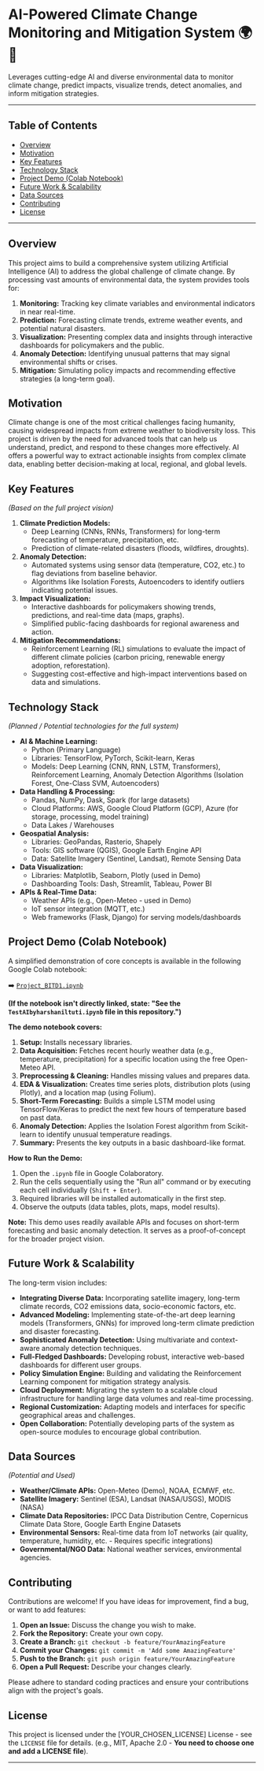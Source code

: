 # AI-Powered Climate Change Monitoring and Mitigation System 🌍🤖

Leverages cutting-edge AI and diverse environmental data to monitor climate change, predict impacts, visualize trends, detect anomalies, and inform mitigation strategies.

---

## Table of Contents

-   [Overview](#overview)
-   [Motivation](#motivation)
-   [Key Features](#key-features)
-   [Technology Stack](#technology-stack)
-   [Project Demo (Colab Notebook)](#project-demo-colab-notebook)
-   [Future Work & Scalability](#future-work--scalability)
-   [Data Sources](#data-sources)
-   [Contributing](#contributing)
-   [License](#license)

---

## Overview

This project aims to build a comprehensive system utilizing Artificial Intelligence (AI) to address the global challenge of climate change. By processing vast amounts of environmental data, the system provides tools for:

1.  **Monitoring:** Tracking key climate variables and environmental indicators in near real-time.
2.  **Prediction:** Forecasting climate trends, extreme weather events, and potential natural disasters.
3.  **Visualization:** Presenting complex data and insights through interactive dashboards for policymakers and the public.
4.  **Anomaly Detection:** Identifying unusual patterns that may signal environmental shifts or crises.
5.  **Mitigation:** Simulating policy impacts and recommending effective strategies (a long-term goal).

## Motivation

Climate change is one of the most critical challenges facing humanity, causing widespread impacts from extreme weather to biodiversity loss. This project is driven by the need for advanced tools that can help us understand, predict, and respond to these changes more effectively. AI offers a powerful way to extract actionable insights from complex climate data, enabling better decision-making at local, regional, and global levels.

## Key Features

*(Based on the full project vision)*

1.  **Climate Prediction Models:**
    *   Deep Learning (CNNs, RNNs, Transformers) for long-term forecasting of temperature, precipitation, etc.
    *   Prediction of climate-related disasters (floods, wildfires, droughts).
2.  **Anomaly Detection:**
    *   Automated systems using sensor data (temperature, CO2, etc.) to flag deviations from baseline behavior.
    *   Algorithms like Isolation Forests, Autoencoders to identify outliers indicating potential issues.
3.  **Impact Visualization:**
    *   Interactive dashboards for policymakers showing trends, predictions, and real-time data (maps, graphs).
    *   Simplified public-facing dashboards for regional awareness and action.
4.  **Mitigation Recommendations:**
    *   Reinforcement Learning (RL) simulations to evaluate the impact of different climate policies (carbon pricing, renewable energy adoption, reforestation).
    *   Suggesting cost-effective and high-impact interventions based on data and simulations.

## Technology Stack

*(Planned / Potential technologies for the full system)*

*   **AI & Machine Learning:**
    *   Python (Primary Language)
    *   Libraries: TensorFlow, PyTorch, Scikit-learn, Keras
    *   Models: Deep Learning (CNN, RNN, LSTM, Transformers), Reinforcement Learning, Anomaly Detection Algorithms (Isolation Forest, One-Class SVM, Autoencoders)
*   **Data Handling & Processing:**
    *   Pandas, NumPy, Dask, Spark (for large datasets)
    *   Cloud Platforms: AWS, Google Cloud Platform (GCP), Azure (for storage, processing, model training)
    *   Data Lakes / Warehouses
*   **Geospatial Analysis:**
    *   Libraries: GeoPandas, Rasterio, Shapely
    *   Tools: GIS software (QGIS), Google Earth Engine API
    *   Data: Satellite Imagery (Sentinel, Landsat), Remote Sensing Data
*   **Data Visualization:**
    *   Libraries: Matplotlib, Seaborn, Plotly (used in Demo)
    *   Dashboarding Tools: Dash, Streamlit, Tableau, Power BI
*   **APIs & Real-Time Data:**
    *   Weather APIs (e.g., Open-Meteo - used in Demo)
    *   IoT sensor integration (MQTT, etc.)
    *   Web frameworks (Flask, Django) for serving models/dashboards

## Project Demo (Colab Notebook)

A simplified demonstration of core concepts is available in the following Google Colab notebook:

➡️ [`Project_BITD1.ipynb`](https://colab.research.google.com/drive/1PMHU1QkApckMZ8CeI7I63I0B8YYrZao_?usp=sharing)

**(If the notebook isn't directly linked, state: "See the `TestAIbyharshaniltuti.ipynb` file in this repository.")**

**The demo notebook covers:**

1.  **Setup:** Installs necessary libraries.
2.  **Data Acquisition:** Fetches recent hourly weather data (e.g., temperature, precipitation) for a specific location using the free Open-Meteo API.
3.  **Preprocessing & Cleaning:** Handles missing values and prepares data.
4.  **EDA & Visualization:** Creates time series plots, distribution plots (using Plotly), and a location map (using Folium).
5.  **Short-Term Forecasting:** Builds a simple LSTM model using TensorFlow/Keras to predict the next few hours of temperature based on past data.
6.  **Anomaly Detection:** Applies the Isolation Forest algorithm from Scikit-learn to identify unusual temperature readings.
7.  **Summary:** Presents the key outputs in a basic dashboard-like format.

**How to Run the Demo:**

1.  Open the `.ipynb` file in Google Colaboratory.
2.  Run the cells sequentially using the "Run all" command or by executing each cell individually (`Shift + Enter`).
3.  Required libraries will be installed automatically in the first step.
4.  Observe the outputs (data tables, plots, maps, model results).

**Note:** This demo uses readily available APIs and focuses on short-term forecasting and basic anomaly detection. It serves as a proof-of-concept for the broader project vision.

## Future Work & Scalability

The long-term vision includes:

*   **Integrating Diverse Data:** Incorporating satellite imagery, long-term climate records, CO2 emissions data, socio-economic factors, etc.
*   **Advanced Modeling:** Implementing state-of-the-art deep learning models (Transformers, GNNs) for improved long-term climate prediction and disaster forecasting.
*   **Sophisticated Anomaly Detection:** Using multivariate and context-aware anomaly detection techniques.
*   **Full-Fledged Dashboards:** Developing robust, interactive web-based dashboards for different user groups.
*   **Policy Simulation Engine:** Building and validating the Reinforcement Learning component for mitigation strategy analysis.
*   **Cloud Deployment:** Migrating the system to a scalable cloud infrastructure for handling large data volumes and real-time processing.
*   **Regional Customization:** Adapting models and interfaces for specific geographical areas and challenges.
*   **Open Collaboration:** Potentially developing parts of the system as open-source modules to encourage global contribution.

## Data Sources

*(Potential and Used)*

*   **Weather/Climate APIs:** Open-Meteo (Demo), NOAA, ECMWF, etc.
*   **Satellite Imagery:** Sentinel (ESA), Landsat (NASA/USGS), MODIS (NASA)
*   **Climate Data Repositories:** IPCC Data Distribution Centre, Copernicus Climate Data Store, Google Earth Engine Datasets
*   **Environmental Sensors:** Real-time data from IoT networks (air quality, temperature, humidity, etc. - Requires specific integrations)
*   **Governmental/NGO Data:** National weather services, environmental agencies.

## Contributing

Contributions are welcome! If you have ideas for improvement, find a bug, or want to add features:

1.  **Open an Issue:** Discuss the change you wish to make.
2.  **Fork the Repository:** Create your own copy.
3.  **Create a Branch:** `git checkout -b feature/YourAmazingFeature`
4.  **Commit your Changes:** `git commit -m 'Add some AmazingFeature'`
5.  **Push to the Branch:** `git push origin feature/YourAmazingFeature`
6.  **Open a Pull Request:** Describe your changes clearly.

Please adhere to standard coding practices and ensure your contributions align with the project's goals.

## License

This project is licensed under the [YOUR_CHOSEN_LICENSE] License - see the `LICENSE` file for details. (e.g., MIT, Apache 2.0 - **You need to choose one and add a LICENSE file**).

---
